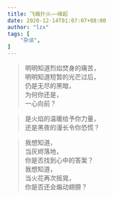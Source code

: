 ```yaml
---
title: 飞蛾扑火——缘起
date: 2020-12-14T01:07:07+08:00
author: "lzx"
tags: [
    "杂谈",
]
---
```

> 明明知道烈焰焚身的痛苦，  
> 明明知道短暂的光芒过后，  
> 仍是无尽的黑暗，  
> 为何你还是，  
> 一心向前？  
  
> 是火焰的温暖给予你力量，  
> 还是黑夜的漫长令你恐慌？ 
  
> 我想知道，  
> 当灰烬落地，  
> 你是否找到心中的答案？  
> 我想知道，  
> 当火花再次摇晃，  
> 你是否还会煽动翅膀？
  
